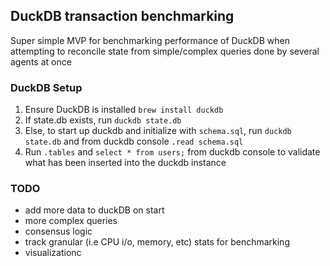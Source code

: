 ## DuckDB transaction benchmarking


Super simple MVP for benchmarking performance of DuckDB when attempting to reconcile state from simple/complex queries done by several agents at once 

### DuckDB Setup
1. Ensure DuckDB is installed ```brew install duckdb```
2. If state.db exists, run ```duckdb state.db```
3. Else, to start up duckdb and initialize with ```schema.sql```, run
    ```duckdb state.db```
    and from duckdb console ```.read schema.sql```
4. Run ```.tables``` and ``` select * from users; ``` from duckdb console to validate what has been inserted into the duckdb instance

### TODO
- add more data to duckDB on start
- more complex queries
- consensus logic 
- track granular (i.e CPU i/o, memory, etc) stats for benchmarking
- visualizationc
